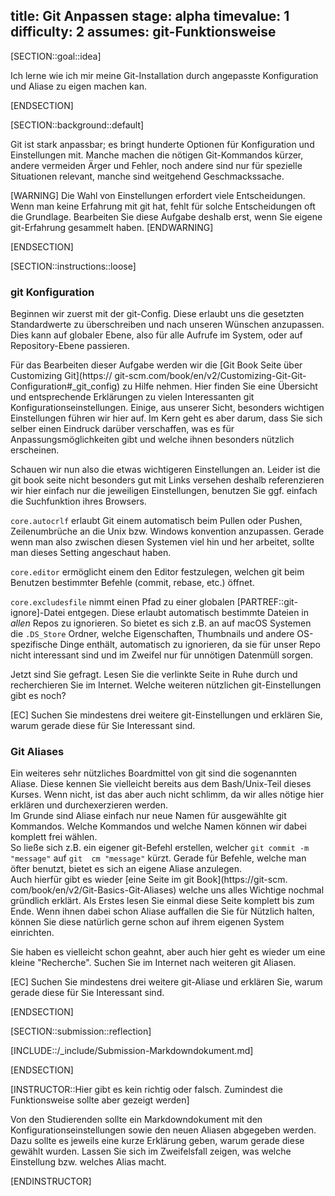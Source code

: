title: Git Anpassen
stage: alpha
timevalue: 1
difficulty: 2
assumes: git-Funktionsweise
---

[SECTION::goal::idea]

Ich lerne wie ich mir meine Git-Installation durch angepasste Konfiguration und Aliase zu eigen 
machen kan.

[ENDSECTION]

[SECTION::background::default]

Git ist stark anpassbar; es bringt hunderte Optionen für Konfiguration und Einstellungen mit.
Manche machen die nötigen Git-Kommandos kürzer, andere vermeiden Ärger und Fehler,
noch andere sind nur für spezielle Situationen relevant,
manche sind weitgehend Geschmackssache.

[WARNING]
Die Wahl von Einstellungen erfordert viele Entscheidungen.
Wenn man keine Erfahrung mit git hat, fehlt für solche Entscheidungen oft die Grundlage.
Bearbeiten Sie diese Aufgabe deshalb erst, wenn Sie eigene git-Erfahrung gesammelt haben.
[ENDWARNING]

[ENDSECTION]

[SECTION::instructions::loose]

### git Konfiguration

Beginnen wir zuerst mit der git-Config. Diese erlaubt uns die gesetzten Standardwerte zu 
überschreiben und nach unseren Wünschen anzupassen. Dies kann auf globaler Ebene, also für alle 
Aufrufe im System, oder auf Repository-Ebene passieren.

Für das Bearbeiten dieser Aufgabe werden wir die [Git Book Seite über Customizing Git](https://
git-scm.com/book/en/v2/Customizing-Git-Git-Configuration#_git_config) zu Hilfe nehmen. Hier 
finden Sie eine Übersicht und entsprechende Erklärungen zu vielen Interessanten git 
Konfigurationseinstellungen. Einige, aus unserer Sicht, besonders wichtigen Einstellungen führen 
wir hier auf. Im Kern geht es aber darum, dass Sie sich selber einen Eindruck darüber 
verschaffen, was es für Anpassungsmöglichkeiten gibt und welche ihnen besonders nützlich 
erscheinen. 

Schauen wir nun also die etwas wichtigeren Einstellungen an. 
Leider ist die git book seite nicht besonders gut mit Links versehen deshalb referenzieren wir 
hier einfach nur die jeweiligen Einstellungen, benutzen Sie ggf. einfach die Suchfunktion ihres 
Browsers.

`core.autocrlf` erlaubt Git einem automatisch beim Pullen oder Pushen, Zeilenumbrüche an die Unix 
bzw. Windows konvention anzupassen. Gerade wenn man also zwischen diesen Systemen viel hin und her 
arbeitet, sollte man dieses Setting angeschaut haben.

`core.editor` ermöglicht einem den Editor festzulegen, welchen git beim Benutzen bestimmter Befehle 
(commit, rebase, etc.) öffnet.

`core.excludesfile` nimmt einen Pfad zu einer globalen [PARTREF::git-ignore]-Datei entgegen. 
Diese erlaubt automatisch bestimmte Dateien in *allen* Repos zu ignorieren. So bietet es sich 
z.B. an auf macOS Systemen die `.DS_Store` Ordner, welche Eigenschaften, Thumbnails und andere 
OS-spezifische Dinge enthält, automatisch zu ignorieren, da sie für unser Repo nicht interessant 
sind und im Zweifel nur für unnötigen Datenmüll sorgen.

Jetzt sind Sie gefragt. Lesen Sie die verlinkte Seite in Ruhe durch und recherchieren Sie im 
Internet. Welche weiteren nützlichen git-Einstellungen gibt es noch? 

[EC] Suchen Sie mindestens drei weitere git-Einstellungen und erklären Sie, warum gerade diese 
für Sie Interessant sind.

### Git Aliases

Ein weiteres sehr nützliches Boardmittel von git sind die sogenannten Aliase. Diese kennen Sie 
vielleicht bereits aus dem Bash/Unix-Teil dieses Kurses. Wenn nicht, ist das aber auch nicht 
schlimm, da wir alles nötige hier erklären und durchexerzieren werden.  
Im Grunde sind Aliase einfach nur neue Namen für ausgewählte git Kommandos. Welche Kommandos und 
welche Namen können wir dabei komplett frei wählen.  
So ließe sich z.B. ein eigener git-Befehl erstellen, welcher `git commit -m "message"` auf `git 
cm "message"` kürzt. Gerade für Befehle, welche man öfter benutzt, bietet es sich an eigene Aliase 
anzulegen.  
Auch hierfür gibt es wieder [eine Seite im git Book](https://git-scm.
com/book/en/v2/Git-Basics-Git-Aliases) welche uns alles Wichtige nochmal gründlich erklärt.
Als Erstes lesen Sie einmal diese Seite komplett bis zum Ende. Wenn ihnen dabei schon Aliase 
auffallen die Sie für Nützlich halten, können Sie diese natürlich gerne schon auf ihrem eigenen 
System einrichten.

Sie haben es vielleicht schon geahnt, aber auch hier geht es wieder um eine kleine "Recherche". 
Suchen Sie im Internet nach weiteren git Aliasen. 

[EC] Suchen Sie mindestens drei weitere git-Aliase und erklären Sie, warum gerade diese 
für Sie Interessant sind.

[ENDSECTION]

[SECTION::submission::reflection]

[INCLUDE::/_include/Submission-Markdowndokument.md]

[ENDSECTION]

[INSTRUCTOR::Hier gibt es kein richtig oder falsch. Zumindest die Funktionsweise sollte aber 
gezeigt werden]

Von den Studierenden sollte ein Markdowndokument mit den Konfigurationseinstellungen sowie den 
neuen Aliasen abgegeben werden. Dazu sollte es jeweils eine kurze Erklärung geben, warum gerade 
diese gewählt wurden. Lassen Sie sich im Zweifelsfall zeigen, was welche Einstellung bzw. 
welches Alias macht. 

[ENDINSTRUCTOR]